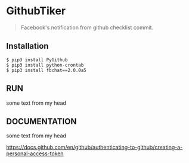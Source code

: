 GithubTiker
=================

> Facebook's notification from github checklist commit.

Installation
-----


    $ pip3 install PyGithub
    $ pip3 install python-crontab
    $ pip3 install fbchat==2.0.0a5




RUN
-----

some text from my head

DOCUMENTATION
-----

some text from my head

https://docs.github.com/en/github/authenticating-to-github/creating-a-personal-access-token
